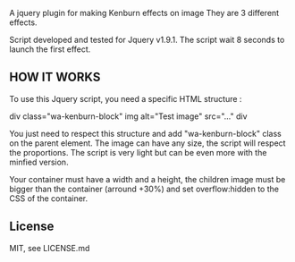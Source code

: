 A jquery plugin for making Kenburn effects on image
They are 3 different effects.

Script developed and tested for Jquery v1.9.1. The script wait 8 seconds to launch the first effect.

HOW IT WORKS
------------

To use this Jquery script, you need a specific HTML structure :

div class="wa-kenburn-block"
    img alt="Test image" src="..."
div

You just need to respect this structure and add "wa-kenburn-block" class on the parent element. The image can have any size, the script will respect the proportions.
The script is very light but can be even more with the minfied version.

Your container must have a width and a height, the children image must be bigger than the container (arround +30%) and set overflow:hidden to the CSS of the container.

License
-------

MIT, see LICENSE.md
